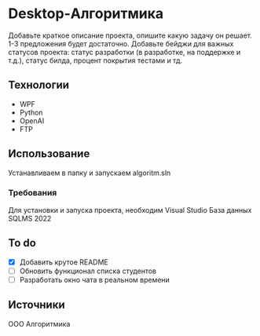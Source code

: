 # Desktop-Алгоритмика
Добавьте краткое описание проекта, опишите какую задачу он решает. 1-3 предложения будет достаточно. Добавьте бейджи для важных статусов проекта: статус разработки (в разработке, на поддержке и т.д.), статус билда, процент покрытия тестами и тд.

## Технологии
- WPF
- Python
- OpenAI
- FTP

## Использование
Устанавливаем в папку и запускаем algoritm.sln

### Требования
Для установки и запуска проекта, необходим Visual Studio
База данных SQLMS 2022

## To do
- [x] Добавить крутое README
- [ ] Обновить функционал списка студентов
- [ ] Разработать окно чата в реальном времени

## Источники
ООО Алгоритмика
